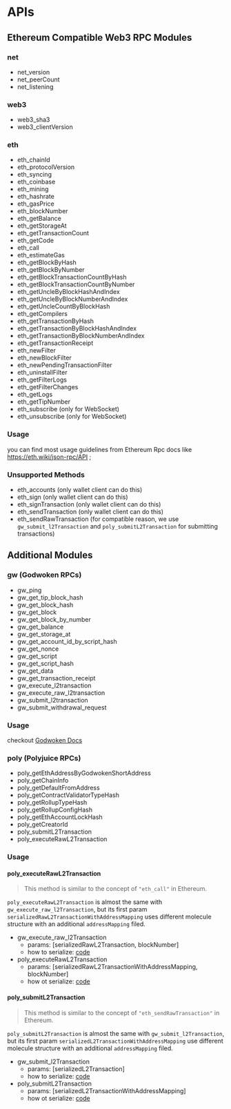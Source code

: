 # APIs

## Ethereum Compatible Web3 RPC Modules

### net

- net_version
- net_peerCount
- net_listening

### web3

- web3_sha3
- web3_clientVersion

### eth

- eth_chainId
- eth_protocolVersion
- eth_syncing
- eth_coinbase
- eth_mining
- eth_hashrate
- eth_gasPrice
- eth_blockNumber
- eth_getBalance
- eth_getStorageAt
- eth_getTransactionCount
- eth_getCode
- eth_call
- eth_estimateGas
- eth_getBlockByHash
- eth_getBlockByNumber
- eth_getBlockTransactionCountByHash
- eth_getBlockTransactionCountByNumber
- eth_getUncleByBlockHashAndIndex
- eth_getUncleByBlockNumberAndIndex
- eth_getUncleCountByBlockHash
- eth_getCompilers
- eth_getTransactionByHash
- eth_getTransactionByBlockHashAndIndex
- eth_getTransactionByBlockNumberAndIndex
- eth_getTransactionReceipt
- eth_newFilter
- eth_newBlockFilter
- eth_newPendingTransactionFilter
- eth_uninstallFilter
- eth_getFilterLogs
- eth_getFilterChanges
- eth_getLogs
- eth_getTipNumber
- eth_subscribe (only for WebSocket)
- eth_unsubscribe (only for WebSocket)

### Usage

you can find most usage guidelines from Ethereum Rpc docs like <https://eth.wiki/json-rpc/API> ;

### Unsupported Methods

- eth_accounts (only wallet client can do this)
- eth_sign (only wallet client can do this)
- eth_signTransaction (only wallet client can do this)
- eth_sendTransaction (only wallet client can do this)
- eth_sendRawTransaction (for compatible reason, we use `gw_submit_l2Transaction` and `poly_submitL2Transaction` for submitting transactions)

## Additional Modules

### gw (Godwoken RPCs)

- gw_ping
- gw_get_tip_block_hash
- gw_get_block_hash
- gw_get_block
- gw_get_block_by_number
- gw_get_balance
- gw_get_storage_at
- gw_get_account_id_by_script_hash
- gw_get_nonce
- gw_get_script
- gw_get_script_hash
- gw_get_data
- gw_get_transaction_receipt
- gw_execute_l2transaction
- gw_execute_raw_l2transaction
- gw_submit_l2transaction
- gw_submit_withdrawal_request

### Usage

checkout [Godwoken Docs](https://github.com/nervosnetwork/godwoken/blob/develop/docs/RPC.md)

### poly (Polyjuice RPCs)

- poly_getEthAddressByGodwokenShortAddress
- poly_getChainInfo
- poly_getDefaultFromAddress
- poly_getContractValidatorTypeHash
- poly_getRollupTypeHash
- poly_getRollupConfigHash
- poly_getEthAccountLockHash
- poly_getCreatorId
- poly_submitL2Transaction
- poly_executeRawL2Transaction

### Usage

#### poly_executeRawL2Transaction

> This method is similar to the concept of `"eth_call"` in Ethereum.

`poly_executeRawL2Transaction` is almost the same with `gw_execute_raw_l2Transaction`, but its first param `serializedRawL2TransactionWithAddressMapping` uses different molecule structure with an additional `addressMapping` filed.

- gw_execute_raw_l2Transaction
  - params: [serializedRawL2Transaction, blockNumber]
  - how to serialize: [code](https://github.com/nervosnetwork/polyjuice-provider/blob/main/packages/base/src/util.ts#L465-L468)
- poly_executeRawL2Transaction
  - params: [serializedRawL2TransactionWithAddressMapping, blockNumber]
  - how ot serialize: [code](https://github.com/nervosnetwork/polyjuice-provider/blob/main/packages/base/src/util.ts#L326-L335)

#### poly_submitL2Transaction

> This method is similar to the concept of `"eth_sendRawTransaction"` in Ethereum.

`poly_submitL2Transaction` is almost the same with `gw_submit_l2Transaction`, but its first param `serializedL2TransactionWithAddressMapping` use different molecule structure with an additional `addressMapping` filed.

- gw_submit_l2Transaction
  - params: [serializedL2Transaction]
  - how to serialize: [code](https://github.com/nervosnetwork/polyjuice-provider/blob/main/packages/base/src/util.ts#L460-L463)
- poly_submitL2Transaction
  - params: [serializedL2TransactionWithAddressMapping]
  - how ot serialize: [code](https://github.com/nervosnetwork/polyjuice-provider/blob/main/packages/base/src/util.ts#L374-L383)
